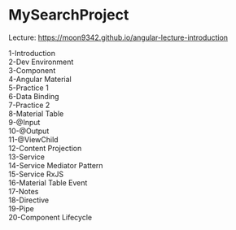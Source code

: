 # MySearchProject
Lecture: https://moon9342.github.io/angular-lecture-introduction

1-Introduction<br />
2-Dev Environment<br />
3-Component<br />
4-Angular Material<br />
5-Practice 1<br />
6-Data Binding<br />
7-Practice 2<br />
8-Material Table<br />
9-@Input<br />
10-@Output<br />
11-@ViewChild<br />
12-Content Projection<br />
13-Service<br />
14-Service Mediator Pattern<br />
15-Service RxJS<br />
16-Material Table Event<br />
17-Notes<br />
18-Directive<br />
19-Pipe<br />
20-Component Lifecycle<br />
